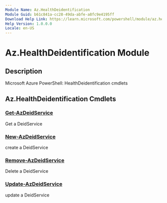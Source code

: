 ```yaml
---
Module Name: Az.HealthDeidentification
Module Guid: b61c841a-cc28-49da-abfe-a8fc9e4195ff
Download Help Link: https://learn.microsoft.com/powershell/module/az.healthdeidentification
Help Version: 1.0.0.0
Locale: en-US
---
```


# Az.HealthDeidentification Module
## Description
Microsoft Azure PowerShell: HealthDeidentification cmdlets

## Az.HealthDeidentification Cmdlets
### [Get-AzDeidService](Get-AzDeidService.md)
Get a DeidService

### [New-AzDeidService](New-AzDeidService.md)
create a DeidService

### [Remove-AzDeidService](Remove-AzDeidService.md)
Delete a DeidService

### [Update-AzDeidService](Update-AzDeidService.md)
update a DeidService

